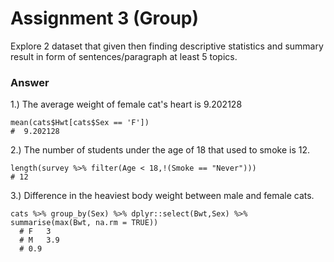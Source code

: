 # Assignment 3 (Group)
Explore 2 dataset that given then finding descriptive statistics and summary result in form of sentences/paragraph at least 5 topics.

### Answer

1.) The average weight of female cat's heart is 9.202128
```{R}
mean(cats$Hwt[cats$Sex == 'F'])
#  9.202128
```
2.) The number of students under the age of 18 that used to smoke is 12.
```{R}
length(survey %>% filter(Age < 18,!(Smoke == "Never")))
# 12
```
3.) Difference in the heaviest body weight between male and female cats.
```{R}
cats %>% group_by(Sex) %>% dplyr::select(Bwt,Sex) %>% summarise(max(Bwt, na.rm = TRUE))
  # F   3  
  # M   3.9
  # 0.9
```
